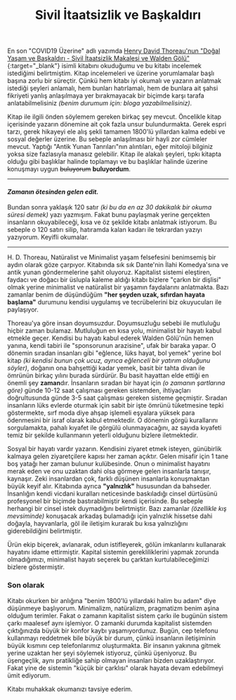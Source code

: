 ﻿---
layout: single
name: sivil-itaatsizlik-ve-baskaldiri
title: "Sivil İtaatsizlik ve Başkaldırı"
category: articles
---

En son "COVID19 Üzerine" adlı yazımda [Henry David Thoreau'nun "Doğal Yaşam ve Başkaldırı - Sivil İtaatsizlik Makalesi ve Walden Gölü"](https://www.kitapyurdu.com/kitap/walden-golu-amp-ormanda-yasam/432850.html){:target="_blank"} isimli kitabını okuduğumu ve bu kitabı incelemek istediğimi belirtmiştim. Kitap incelemeleri ve üzerine yorumlamalar başlı başına zorlu bir süreçtir. Çünkü hem kitabı iyi okumalı ve yazarın anlatmak istediği şeyleri anlamalı, hem bunları hatırlamalı, hem de bunlara ait şahsi fikriyeti yanlış anlaşılmaya yer bırakmayacak bir biçimde karşı tarafa anlatabilmelisiniz *(benim durumum için: bloga yazabilmelisiniz)*.

Kitap ile ilgili önden söylemem gereken birkaç şey mevcut. Öncelikle kitap içerisinde yazarın dönemine ait çok fazla unsur bulundurmakta. Gerek espri tarzı, gerek hikayeyi ele alış şekli tamamen 1800'lü yıllardan kalma edebi ve sosyal değerler üzerine. Bu sebeple anlaşılması bir hayli zor cümleler mevcut. Yaptığı "Antik Yunan Tanrıları"nın alıntıları, eğer mitoloji bilginiz yoksa size fazlasıyla manasız gelebilir. Kitap ile alakalı şeyleri, tıpkı kitapta olduğu gibi başlıklar halinde toplamayı ve bu başlıklar halinde üzerine konuşmayı uygun ~~buluyorum~~ **buluyordum**.

---

#### *Zamanın ötesinden gelen edit.*

Bundan sonra yaklaşık 120 satır *(ki bu da en az 30 dakikalık bir okuma süresi demek)* yazı yazmışım. Fakat bunu paylaşmak yerine gerçekten insanların okuyabileceği, kısa ve öz şekilde kitabı anlatmak istiyorum. Bu sebeple o 120 satırı silip, hatıramda kalan kadarı ile tekrardan yazıyı yazıyorum. Keyifli okumalar.

---

H. D. Thoreau, Natüralist ve Minimalist yaşam felsefesini benimsemiş bir aydın olarak göze çarpıyor. Kitabında sık sık Dante'nin İlahi Komedya'sına ve antik yunan göndermelerine şahit oluyoruz. Kapitalist sistemi eleştiren, faydacı ve doğacı bir üslupla kaleme aldığı kitabı bizlere "çarkın bir dişlisi" olmak yerine minimalist ve natüralist bir yaşamın faydalarını anlatmakta. Bazı zamanlar benim de düşündüğüm **"her şeyden uzak, sıfırdan hayata başlama"** durumunu kendisi uygulamış ve tecrübelerini biz okuyucuları ile paylaşıyor.

Thoreau'ya göre insan doyumsuzdur. Doyumsuzluğu sebebi ile mutluluğu hiçbir zaman bulamaz. Mutluluğun en kısa yolu, minimalist bir hayatı kabul etmekle geçer. Kendisi bu hayatı kabul ederek Walden Gölü'nün hemen yanına, kendi tabiri ile "sponsorunun arazisine", ufak bir baraka yapar. O dönemin sıradan insanları gibi "eğlence, lüks hayat, bol yemek" yerine bol kitap *(ki kendisi bunun çok ucuz, ayrıca eğlenceli bir yatırım olduğunu söyler)*, doğanın ona bahşettiği kadar yemek, basit bir tahta divan ile ömrünün birkaç yılını burada sürdürür. Bu basit hayattan elde ettiği en önemli şey **zaman**dır. İnsanların sıradan bir hayat için *(o zamanın şartlarına göre)* günde 10-12 saat çalışması gereken sistemden, ihtiyaçları doğrultusunda günde 3-5 saat çalışması gereken sisteme geçmiştir. Sıradan insanların lüks evlerde oturmak için sabit bir işte ömrünü tüketmesine tepki göstermekte, sırf moda diye ahşap işlemeli eşyalara yüksek para ödenmesini bir israf olarak kabul etmektedir. O dönemin görgü kurallarını sorgulamakta, pahalı kıyafet ile görgülü olunmayacağını, az sayıda kıyafeti temiz bir şekilde kullanmanın yeterli olduğunu bizlere iletmektedir. 

 Sosyal bir hayatı vardır yazarın. Kendisini ziyaret etmek isteyen, günübirlik kalmaya gelen ziyaretçilere kapısı her zaman açıktır. Gelen misafir için 1 tane boş yatağı her zaman bulunur kulübesinde. Onun o minimalist hayatını merak eden ve onu uzaktan dahi olsa görmeye gelen insanlarla tanışır, kaynaşır. Zeki insanlardan çok, farklı düşünen insanlarla konuşmaktan büyük keyif alır. Kitabında ayrıca **"yalnızlık"** hususundan da bahseder. İnsanlığın kendi vicdani kuralları neticesinde baskıladığı cinsel dürtüsünü profesyonel bir biçimde bastırabilmiştir kendi içerisinde. Bu sebeple herhangi bir cinsel istek duymadığını belirtmiştir. Bazı zamanlar *(özellikle kış mevsiminde)* konuşacak arkadaş bulamadığı için yalnızlık hissetse dahi doğayla, hayvanlarla, göl ile iletişim kurarak bu kısa yalnızlığını giderebildiğini belirtmiştir.

 Ürün ekip biçerek, avlanarak, odun istifleyerek, gölün imkanlarını kullanarak hayatını idame ettirmiştir. Kapital sistemin gerekliliklerini yapmak zorunda olmadığımızı, minimalist hayatı seçerek bu çarktan kurtulabileceğimizi bizlere göstermiştir.

 ### Son olarak

 Kitabı okurken bir anlığına "benim 1800'lü yıllardaki halim bu adam" diye düşünmeye başlıyorum. Minimalizm, natüralizm, pragmatizm benim aşina olduğum terimler. Fakat o zamanın kapitalist sistem çarkı ile bugünün sistem çarkı maalesef aynı işlemiyor. O zamanki durumda kapitalist sistemden çıktığınızda büyük bir konfor kaybı yaşamıyordunuz. Bugün, cep telefonu kullanmayı reddetmek bile büyük bir durum, çünkü insanların iletişiminin büyük kısmını cep telefonlarımız oluşturmakta. Bir insanın yakınına gitmek yerine uzaktan her şeyi söylemek istiyoruz, çünkü üşeniyoruz. Bu üşengeçlik, aynı pratikliğe sahip olmayan insanları bizden uzaklaştırıyor. Fakat yine de sistemin "küçük bir çarklısı" olarak hayata devam edebilmeyi ümit ediyorum.

 Kitabı muhakkak okumanızı tavsiye ederim.